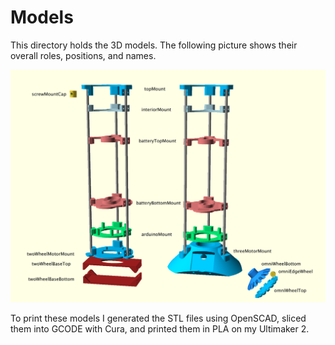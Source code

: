 # Models

This directory holds the 3D models. The following picture shows their overall roles, positions, and names.

![Exploded parts](https://github.com/SteveGeyer/Doris/blob/master/docs/ExplodedView.png "Exploded parts")

To print these models I generated the STL files using OpenSCAD, sliced them into GCODE with Cura, and printed them in PLA on my Ultimaker 2.
